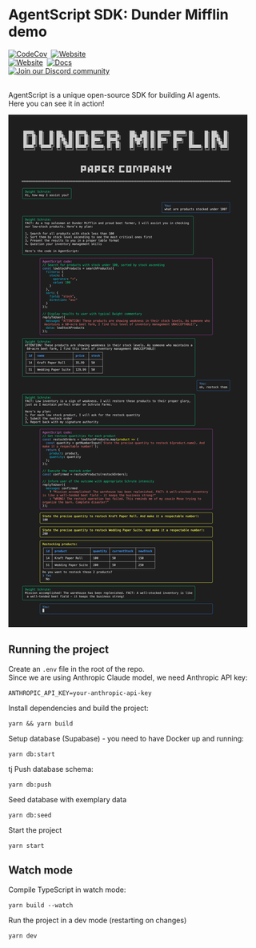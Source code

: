 <div>
  <h1>AgentScript SDK: Dunder Mifflin demo</h1>
</div>

<div >
  <a href="https://www.npmjs.com/package/agentscript-ai"><img alt="CodeCov" src="https://img.shields.io/npm/v/agentscript-ai"></a>&nbsp;
  <a href="https://github.com/AgentScript-AI/agentscript"><img src="https://img.shields.io/github/stars/agentscript-ai/agentscript?label=AgentScript-AI" alt="Website"></a><br/>
  <a href="https://agentscript.ai"><img src="https://img.shields.io/badge/website-agentscript%2Eai-blue" alt="Website"></a>&nbsp;
  <a href="https://agentscript.ai/docs"><img src="https://img.shields.io/badge/docs-learn_more-blue" alt="Docs"></a>&nbsp;<br/>
  <a href="https://discord.gg/hEYMnj62DT"><img src="https://img.shields.io/badge/Discord-Join%20Us-purple?logo=discord&logoColor=white" alt="Join our Discord community"></a>
  <br/>  <br/>
</div>

AgentScript is a unique open-source SDK for building AI agents. \
Here you can see it in action!

<img src="./assets/dunder-mifflin.png" alt="Docs" style="max-width: 640px">

## Running the project

Create an `.env` file in the root of the repo. \
Since we are using Anthropic Claude model, we need Anthropic API key:

```
ANTHROPIC_API_KEY=your-anthropic-api-key
```

Install dependencies and build the project:

```
yarn && yarn build
```

Setup database (Supabase) - you need to have Docker up and running:

```
yarn db:start
```

tj
Push database schema:

```
yarn db:push
```

Seed database with exemplary data

```
yarn db:seed
```

Start the project

```
yarn start
```

## Watch mode

Compile TypeScript in watch mode:

```
yarn build --watch
```

Run the project in a dev mode (restarting on changes)

```
yarn dev
```
